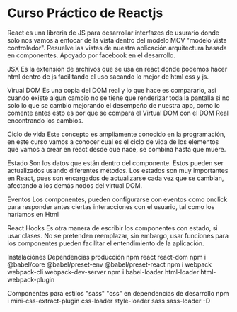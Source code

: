 # Curso Práctico de Reactjs
React es una libreria de JS para desarrollar interfazes de usurario donde solo nos vamos a enfocar de la vista dentro del modelo MCV "modelo vista controlador". Resuelve las vistas de nuestra aplicación arquitectura basada en componentes. Apoyado por facebook en el desarrollo.

JSX
Es la extensión de archivos que se usa en react donde podemos hacer html dentro de js facilitando el uso sacando lo mejor de html css y js.

Virual DOM
Es una copia del DOM real y lo que hace es compararlo, asi cuando existe algun cambio no se tiene que renderizar toda la pantalla si no solo lo que se cambio mejorando el desempeño de nuestra app, como lo comente antes esto es por que se compara el Virtual DOM con el DOM Real encontrando los cambios.

Ciclo de vida
Este concepto es ampliamente conocido en la programación, en este curso vamos a conocer cual es el ciclo de vida de los elementos que vamos a crear en react desde que nace, se combina hasta que muere.

Estado 
Son los datos que están dentro del componente. Estos pueden ser actualizados usando diferentes métodos. Los estados son muy importantes en React, pues son encargados de actualizarse cada vez que se cambian, afectando a los demás nodos del virtual DOM.

Eventos 
Los componentes, pueden configurarse con eventos como onclick para responder antes ciertas interacciones con el usuario, tal como los haríamos en Html

React Hooks 
Es otra manera de escribir los componentes con estado, si usar clases. No se pretenden reemplazar, sin embargo, usar funciones para los componentes pueden facilitar el entendimiento de la aplicación.

Instalaciónes
Dependencias producción
npm react react-dom
npm i @babel/core @babel/preset-env @babel/preset-react 
npm i webpack webpack-cli webpack-dev-server
npm i babel-loader html-loader html-webpack-plugin

Componentes para estilos "sass" "css" en dependencias de desarrollo
npm i mini-css-extract-plugin css-loader style-loader sass sass-loader -D

